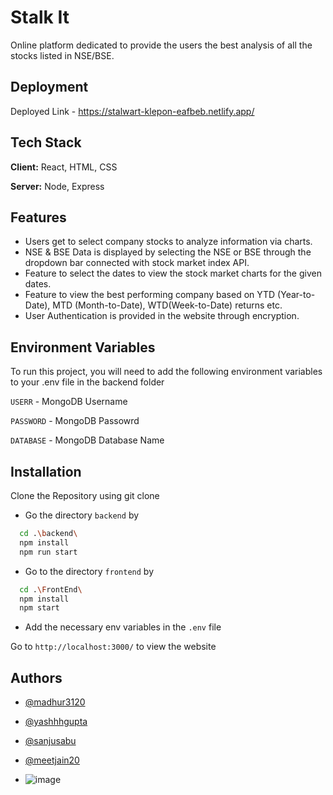 # Stalk It

Online platform dedicated to provide the users the best analysis of all the stocks listed in NSE/BSE.

## Deployment

Deployed Link - https://stalwart-klepon-eafbeb.netlify.app/

## Tech Stack

**Client:** React, HTML, CSS

**Server:** Node, Express

## Features

- Users get to select company stocks to analyze information via charts.
- NSE & BSE Data is displayed by selecting the NSE or BSE through the dropdown bar connected with stock market index API.
- Feature to select the dates to view the stock market charts for the given dates.
- Feature to view the best performing company based on YTD (Year-to-Date), MTD (Month-to-Date), WTD(Week-to-Date) returns etc.
- User Authentication is provided in the website through encryption.

## Environment Variables

To run this project, you will need to add the following environment variables to your .env file in the backend folder

`USERR` - MongoDB Username

`PASSWORD` - MongoDB Passowrd

`DATABASE` - MongoDB Database Name

## Installation

Clone the Repository using git clone

- Go the directory `backend` by

```bash
  cd .\backend\
  npm install
  npm run start
```

- Go to the directory `frontend` by

```bash
  cd .\FrontEnd\
  npm install
  npm start
```

- Add the necessary env variables in the `.env` file

Go to `http://localhost:3000/` to view the website

## Authors

- [@madhur3120](https://www.github.com/madhur3120)
- [@yashhhgupta](https://www.github.com/yashhhgupta)
- [@sanjusabu](https://www.github.com/sanjusabu)
- [@meetjain20](https://www.github.com/meetjain20)

- ![image](https://github.com/madhur3120/StalkIt-StockExchange/assets/76939494/b1de9da0-71cb-4a9b-a6f7-13fcf8200f5c)

